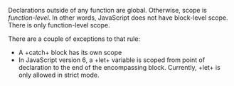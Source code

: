 Declarations outside of any function are global. Otherwise, scope is *function-level*.
In other words, JavaScript does not have block-level scope. There is only function-level scope.

There are a couple of exceptions to that rule:
- A +catch+ block has its own scope
- In JavaScript version 6, a +let+ variable is scoped from point of declaration to the end of the encompassing block. Currently, +let+ is only allowed in strict mode.

